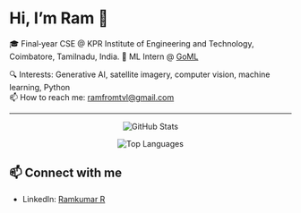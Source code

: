 # Hi, I’m Ram 👋

🎓 Final‑year CSE @ KPR Institute of Engineering and Technology, Coimbatore, Tamilnadu, India.
💼 ML Intern @ [GoML](https://www.goml.io)  

🔍 Interests: Generative AI, satellite imagery, computer vision, machine learning, Python  
📫 How to reach me: [ramfromtvl@gmail.com](mailto:ramfromtvl@gmail.com)


---

<p align="center">
  <img src="https://github-readme-stats.vercel.app/api?username=ram-from-tvl&show_icons=true&theme=radical" alt="GitHub Stats" />
</p>
<p align="center">
  <img src="https://github-readme-stats.vercel.app/api/top-langs?username=ram-from-tvl&layout=compact&theme=radical" alt="Top Languages" />
</p>



## 📫 Connect with me
* LinkedIn: [Ramkumar R](https://linkedin.com/in/ram-from-tvl)


<!--
**Note to future you:**
1. "ram-from-tvl" is already in place for all stats and activity graphs.
2. Replace social handles and portfolio link with actual URLs.
3. Optionally add a Featured Projects section below to showcase your top repos.
-->
